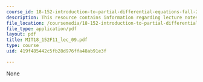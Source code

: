 ```yaml
---
course_id: 18-152-introduction-to-partial-differential-equations-fall-2011
description: This resource contains information regarding lecture notes.
file_location: /coursemedia/18-152-introduction-to-partial-differential-equations-fall-2011/419f485442c5fb28d976ffa48ab91e3f_MIT18_152F11_lec_09.pdf
file_type: application/pdf
layout: pdf
title: MIT18_152F11_lec_09.pdf
type: course
uid: 419f485442c5fb28d976ffa48ab91e3f

---
```

None